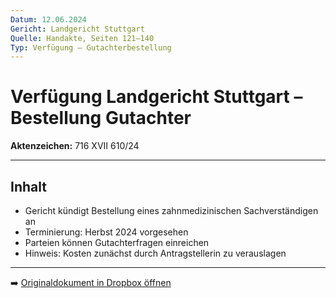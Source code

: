 ```yaml
---
Datum: 12.06.2024
Gericht: Landgericht Stuttgart
Quelle: Handakte, Seiten 121–140
Typ: Verfügung – Gutachterbestellung
---
```


# Verfügung Landgericht Stuttgart – Bestellung Gutachter

**Aktenzeichen:** 716 XVII 610/24  

---

## Inhalt
- Gericht kündigt Bestellung eines zahnmedizinischen Sachverständigen an  
- Terminierung: Herbst 2024 vorgesehen  
- Parteien können Gutachterfragen einreichen  
- Hinweis: Kosten zunächst durch Antragstellerin zu verauslagen  

---

➡️ [Originaldokument in Dropbox öffnen](https://www.dropbox.com/scl/fi/obaal6mb9o7g0utrnatl8/20250801_Handakte-nur-gerichtlich.pdf?dl=0)
